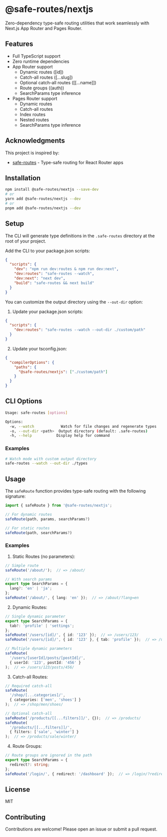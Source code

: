 # @safe-routes/nextjs

Zero-dependency type-safe routing utilities that work seamlessly with Next.js App Router and Pages Router.

## Features

- Full TypeScript support
- Zero runtime dependencies
- App Router support
  - Dynamic routes ([id])
  - Catch-all routes ([...slug])
  - Optional catch-all routes ([[...name]])
  - Route groups ((auth))
  - SearchParams type inference
- Pages Router support
  - Dynamic routes
  - Catch-all routes
  - Index routes
  - Nested routes
  - SearchParams type inference

## Acknowledgments

This project is inspired by:
- [safe-routes](https://github.com/yesmeck/safe-routes) - Type-safe routing for React Router apps

## Installation

```bash
npm install @safe-routes/nextjs --save-dev
# or
yarn add @safe-routes/nextjs --dev
# or
pnpm add @safe-routes/nextjs --dev
```

## Setup

The CLI will generate type definitions in the `.safe-routes` directory at the root of your project.

Add the CLI to your package.json scripts:

```json
{
  "scripts": {
    "dev": "npm run dev:routes & npm run dev:next",
    "dev:routes": "safe-routes --watch",
    "dev:next": "next dev",
    "build": "safe-routes && next build"
  }
}
```

You can customize the output directory using the `--out-dir` option:

1. Update your package.json scripts:

```json
{
  "scripts": {
    "dev:routes": "safe-routes --watch --out-dir ./custom/path"
  }
}
```

2. Update your tsconfig.json:

```json
{
  "compilerOptions": {
    "paths": {
      "@safe-routes/nextjs": ["./custom/path"]
    }
  }
}
```

## CLI Options

```bash
Usage: safe-routes [options]

Options:
  -w, --watch            Watch for file changes and regenerate types
  -o, --out-dir <path>  Output directory (default: .safe-routes)
  -h, --help           Display help for command
```

### Examples

```bash
# Watch mode with custom output directory
safe-routes --watch --out-dir ./types
```

## Usage

The `safeRoute` function provides type-safe routing with the following signature:

```typescript
import { safeRoute } from '@safe-routes/nextjs';

// For dynamic routes
safeRoute(path, params, searchParams?)

// For static routes
safeRoute(path, searchParams?)
```

### Examples

1. Static Routes (no parameters):

```typescript
// Simple route
safeRoute('/about/');  // => /about/

// With search params
export type SearchParams = {
  lang?: 'en' | 'ja';
};
safeRoute('/about/', { lang: 'en' });  // => /about/?lang=en
```

2. Dynamic Routes:

```typescript
// Single dynamic parameter
export type SearchParams = {
  tab?: 'profile' | 'settings';
};
safeRoute('/users/[id]/', { id: '123' });  // => /users/123/
safeRoute('/users/[id]/', { id: '123' }, { tab: 'profile' });  // => /users/123/?tab=profile

// Multiple dynamic parameters
safeRoute(
  '/users/[userId]/posts/[postId]/',
  { userId: '123', postId: '456' }
);  // => /users/123/posts/456/
```

3. Catch-all Routes:

```typescript
// Required catch-all
safeRoute(
  '/shop/[...categories]/',
  { categories: ['men', 'shoes'] }
);  // => /shop/men/shoes/

// Optional catch-all
safeRoute('/products/[[...filters]]/', {});  // => /products/
safeRoute(
  '/products/[[...filters]]/',
  { filters: ['sale', 'winter'] }
);  // => /products/sale/winter/
```

4. Route Groups:

```typescript
// Route groups are ignored in the path
export type SearchParams = {
  redirect?: string;
};
safeRoute('/login/', { redirect: '/dashboard' });  // => /login/?redirect=/dashboard
```

## License

MIT

## Contributing

Contributions are welcome! Please open an issue or submit a pull request.
